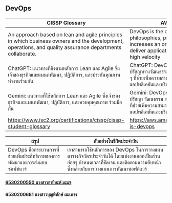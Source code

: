 ## DevOps

| CISSP Glossary   | AWS Amazon   |
|------------|------------|
| An approach based on lean and agile principles in which business owners and the development, operations, and quality assurance departments collaborate.| DevOps is the combination of cultural philosophies, practices, and tools that increases an organization’s ability to deliver applications and services at high velocity|
| ChatGPT: แนวทางที่อิงตามหลักการ Lean และ Agile ซึ่งเจ้าของธุรกิจและแผนกพัฒนา, ปฏิบัติการ, และประกันคุณภาพทำงานร่วมกัน   | ChatGPT: DevOps คือการผสมผสานระหว่างปรัชญาทางวัฒนธรรม แนวปฏิบัติ และเครื่องมือต่าง ๆ ที่ช่วยเพิ่มความสามารถขององค์กรในการส่งมอบแอปพลิเคชันและบริการด้วยความรวดเร็ว    |
| Gemini: แนวทางที่ใช้หลักการ Lean และ Agile ซึ่งเจ้าของธุรกิจและแผนกพัฒนา, ปฏิบัติการ, และควบคุมคุณภาพ ร่วมมือกัน| Gemini: DevOps เป็นการผสมผสานระหว่างปรัชญา วัฒนธรรม การปฏิบัติงาน และเครื่องมือต่างๆ ที่ช่วยเพิ่มความสามารถขององค์กรในการส่งมอบแอปพลิเคชันและบริการได้อย่างรวดเร็ว|
| https://www.isc2.org/certifications/cissp/cissp-student-glossary  | https://aws.amazon.com/devops/what-is-devops    |  

| สรุป    | ตัวอย่างในชีวิตประจำวัน |
| -------- | ------- |
| DevOps คือกระบวนการที่ช่วยเพิ่มประสิทธิภาพของการพัฒนาและการส่งมอบซอฟท์แวร์ | เราสามารถใช้หลักการของ DevOps ในการวางแผนตารางกิจวัตรประจำวันได้ โดยแบ่งงานออกเป็นส่วนย่อยๆ กำหนดเวลาที่ชัดเจน และติดตามความคืบหน้า ซึ่งคล้ายกับการวางแผนการพัฒนาซอฟต์แวร์ |

#### [6530200550 นางสาวฮาบีบะห์ มะแซ](https://Chocokorn.github.io/devops)
#### 6530200681 นางสาวบุญพิทักษ์ ผมเพชร

